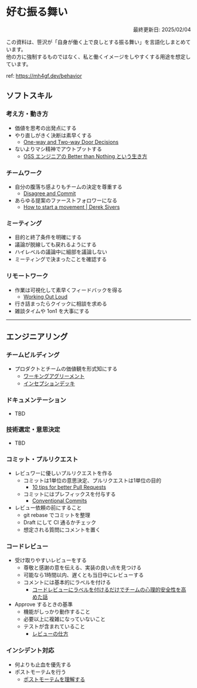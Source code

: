# 好む振る舞い

<div style="text-align: right;">
最終更新日: 2025/02/04
</div>

この資料は、笹沢が「自身が働く上で良しとする振る舞い」を言語化しまとめています。<br>他の方に強制するものではなく、私と働くイメージをしやすくする用途を想定しています。

ref: https://mh4gf.dev/behavior

## ソフトスキル

### 考え方・動き方

* 価値を思考の出発点にする
* やり直しがきく決断は素早くする
  * [One-way and Two-way Door Decisions](https://www.inc.com/jeff-haden/amazon-founder-jeff-bezos-this-is-how-successful-people-make-such-smart-decisions.html)
* ないよりマシ精神でアウトプットする
  * [OSS エンジニアの Better than Nothing という生き方](https://youtu.be/bnfPUrJQh1I?si=Xj5Mj1_BV-RqDLCA)

### チームワーク

* 自分の腹落ち感よりもチームの決定を尊重する
  * [Disagree and Commit](https://yasuhisa.com/could/article/disagree-and-commit/)
* あらゆる提案のファーストフォロワーになる
  * [How to start a movement | Derek Sivers](https://youtu.be/V74AxCqOTvg?si=yvlbw5vHNauQ-Law)

### ミーティング

* 目的と終了条件を明確にする
* 議論が脱線しても戻れるようにする
* ハイレベルの議論中に細部を議論しない
* ミーティングで決まったことを確認する

### リモートワーク

* 作業は可視化して素早くフィードバックを得る
  * [Working Out Loud](https://blog.studysapuri.jp/entry/2018/11/14/working-out-loud)
* 行き詰まったらクイックに相談を求める
* 雑談タイムや 1on1 を大事にする

---

## エンジニアリング

### チームビルディング

* プロダクトとチームの価値観を形式知にする
  * [ワーキングアグリーメント](https://www.agile-studio.jp/post/apm-working-agreement)
  * [インセプションデッキ](https://www.agile-studio.jp/post/apm-inception-deck)

### ドキュメンテーション

* TBD

### 技術選定・意思決定

* TBD

### コミット・プルリクエスト

* レビュワーに優しいプルリクエストを作る
  * コミットは1単位の意思決定、プルリクエストは1単位の目的
    * [10 tips for better Pull Requests](https://blog.ploeh.dk/2015/01/15/10-tips-for-better-pull-requests/)
  * コミットにはプレフィックスを付与する
    * [Conventional Commits](https://www.conventionalcommits.org/ja/v1.0.0)
* レビュー依頼の前にすること
  * git rebase でコミットを整理
  * Draft にして CI 通るかチェック
  * 想定される質問にコメントを置く

### コードレビュー

* 受け取りやすいレビューをする
  * 尊敬と感謝の意を伝える、実装の良い点を見つける
  * 可能なら1時間以内、遅くとも当日中にレビューする
  * コメントには基本的にラベルを付ける
    * [コードレビューにラベルを付けるだけでチームの心理的安全性を高めた話](https://zenn.dev/hacobell_dev/articles/code-review-comment-prefix)
* Approve するときの基準
  * 機能がしっかり動作すること
  * 必要以上に複雑になっていないこと
  * テストが含まれていること
    * [レビューの仕方](https://speakerdeck.com/yosuke_furukawa/rebiyufalseshi-fang)

### インシデント対応

* 何よりも止血を優先する
* ポストモーテムを行う
  * [ポストモーテムを理解する](https://qiita.com/an_sony/items/0565ad980f9097c76d11)
